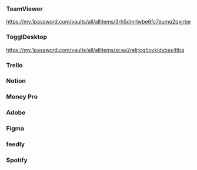 ### TeamViewer

https://my.1password.com/vaults/all/allitems/3rh5dmrlwbe6fc7eumq2qxjrbe

### TogglDesktop

https://my.1password.com/vaults/all/allitems/zcaa2reljrcg5ovkldybss4tbq

### Trello

### Notion

### Money Pro

### Adobe

### Figma

### feedly

### Spotify
